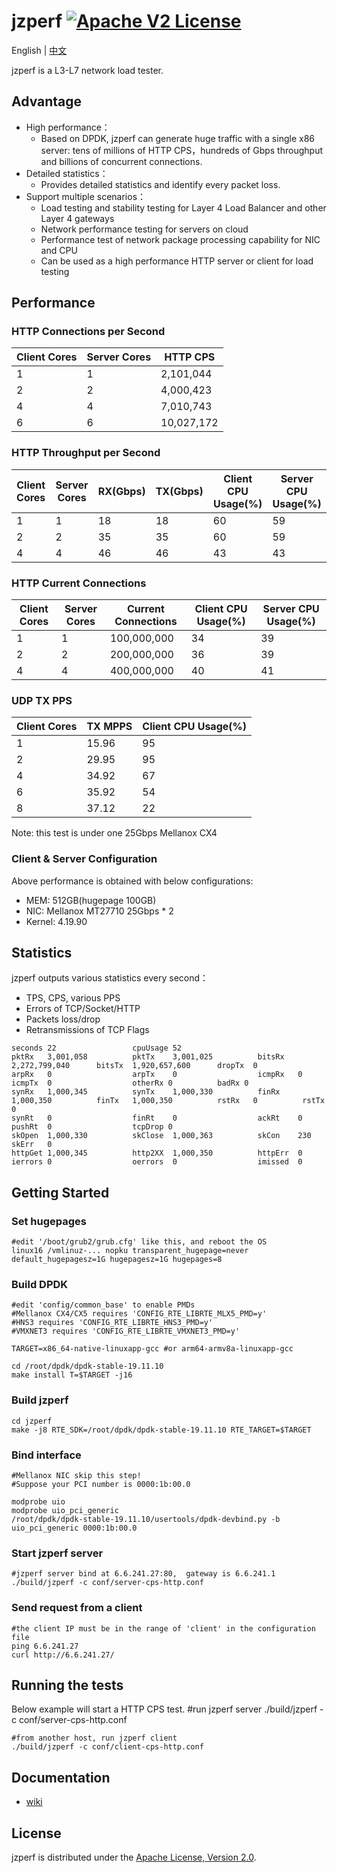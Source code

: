# jzperf [![Apache V2 License](https://img.shields.io/badge/license-Apache%20V2-blue.svg)](https://github.com/pengjianzhang/jzperf/blob/main/LICENSE)

English | [中文](README-CN.md)

jzperf is a L3-L7 network load tester.

## Advantage
- High performance：
  - Based on DPDK, jzperf can generate huge traffic with a single x86 server: tens of millions of HTTP CPS，hundreds of Gbps throughput and billions of concurrent connections.
- Detailed statistics：
  - Provides detailed statistics and identify every packet loss.
- Support multiple scenarios：
  - Load testing and stability testing for Layer 4 Load Balancer and other Layer 4 gateways
  - Network  performance testing for servers on cloud
  - Performance test of network package processing capability for NIC and CPU
  - Can be used as a high performance HTTP server or client for load testing

## Performance
### HTTP Connections per Second
|Client Cores|Server Cores|HTTP CPS|
|------------|------------|--------|
|1|1|2,101,044|
|2|2|4,000,423|
|4|4|7,010,743|
|6|6|10,027,172|

### HTTP Throughput per Second
|Client Cores|Server Cores|RX(Gbps)|TX(Gbps)|Client CPU Usage(%)|Server CPU Usage(%)|
|------------|------------|--------|--------|-------------------|-------------------|
|1|1|18|18|60|59|
|2|2|35|35|60|59|
|4|4|46|46|43|43|

### HTTP Current Connections
|Client Cores|Server Cores|Current Connections|Client CPU Usage(%)|Server CPU Usage(%)|
|------------|------------|-------------------|-------------------|-------------------|
|1|1|100,000,000|34|39|
|2|2|200,000,000|36|39|
|4|4|400,000,000|40|41|

### UDP TX PPS
|Client Cores|TX MPPS|Client CPU Usage(%)|
|------------|-------|-------------------|
|1|15.96|95|
|2|29.95|95|
|4|34.92|67|
|6|35.92|54|
|8|37.12|22|

Note: this test is under one 25Gbps Mellanox CX4

### Client & Server Configuration
Above performance is obtained with below configurations:

- MEM: 512GB(hugepage 100GB)
- NIC: Mellanox MT27710 25Gbps * 2
- Kernel: 4.19.90

## Statistics
jzperf outputs various statistics every second：
- TPS, CPS, various PPS
- Errors of TCP/Socket/HTTP
- Packets loss/drop
- Retransmissions of TCP Flags

```
seconds 22                 cpuUsage 52
pktRx   3,001,058          pktTx    3,001,025          bitsRx   2,272,799,040      bitsTx  1,920,657,600      dropTx  0
arpRx   0                  arpTx    0                  icmpRx   0                  icmpTx  0                  otherRx 0          badRx 0
synRx   1,000,345          synTx    1,000,330          finRx    1,000,350          finTx   1,000,350          rstRx   0          rstTx 0
synRt   0                  finRt    0                  ackRt    0                  pushRt  0                  tcpDrop 0
skOpen  1,000,330          skClose  1,000,363          skCon    230                skErr   0
httpGet 1,000,345          http2XX  1,000,350          httpErr  0
ierrors 0                  oerrors  0                  imissed  0
```

## Getting Started
### Set hugepages
    #edit '/boot/grub2/grub.cfg' like this, and reboot the OS
    linux16 /vmlinuz-... nopku transparent_hugepage=never default_hugepagesz=1G hugepagesz=1G hugepages=8

### Build DPDK
    #edit 'config/common_base' to enable PMDs
    #Mellanox CX4/CX5 requires 'CONFIG_RTE_LIBRTE_MLX5_PMD=y'
    #HNS3 requires 'CONFIG_RTE_LIBRTE_HNS3_PMD=y'
    #VMXNET3 requires 'CONFIG_RTE_LIBRTE_VMXNET3_PMD=y'

    TARGET=x86_64-native-linuxapp-gcc #or arm64-armv8a-linuxapp-gcc

    cd /root/dpdk/dpdk-stable-19.11.10
    make install T=$TARGET -j16

### Build jzperf
    cd jzperf
    make -j8 RTE_SDK=/root/dpdk/dpdk-stable-19.11.10 RTE_TARGET=$TARGET

### Bind interface
    #Mellanox NIC skip this step!
    #Suppose your PCI number is 0000:1b:00.0

    modprobe uio
    modprobe uio_pci_generic
    /root/dpdk/dpdk-stable-19.11.10/usertools/dpdk-devbind.py -b uio_pci_generic 0000:1b:00.0

### Start jzperf server
    #jzperf server bind at 6.6.241.27:80,  gateway is 6.6.241.1
    ./build/jzperf -c conf/server-cps-http.conf

### Send request from a client
    #the client IP must be in the range of 'client' in the configuration file
    ping 6.6.241.27
    curl http://6.6.241.27/

## Running the tests
Below example will start a HTTP CPS test.
    #run jzperf server
    ./build/jzperf -c conf/server-cps-http.conf

    #from another host, run jzperf client
    ./build/jzperf -c conf/client-cps-http.conf

## Documentation
 - [wiki](https://github.com/pengjianzhang/jzperf/wiki)

## License
jzperf is distributed under the [Apache License, Version 2.0](https://www.apache.org/licenses/LICENSE-2.0).
